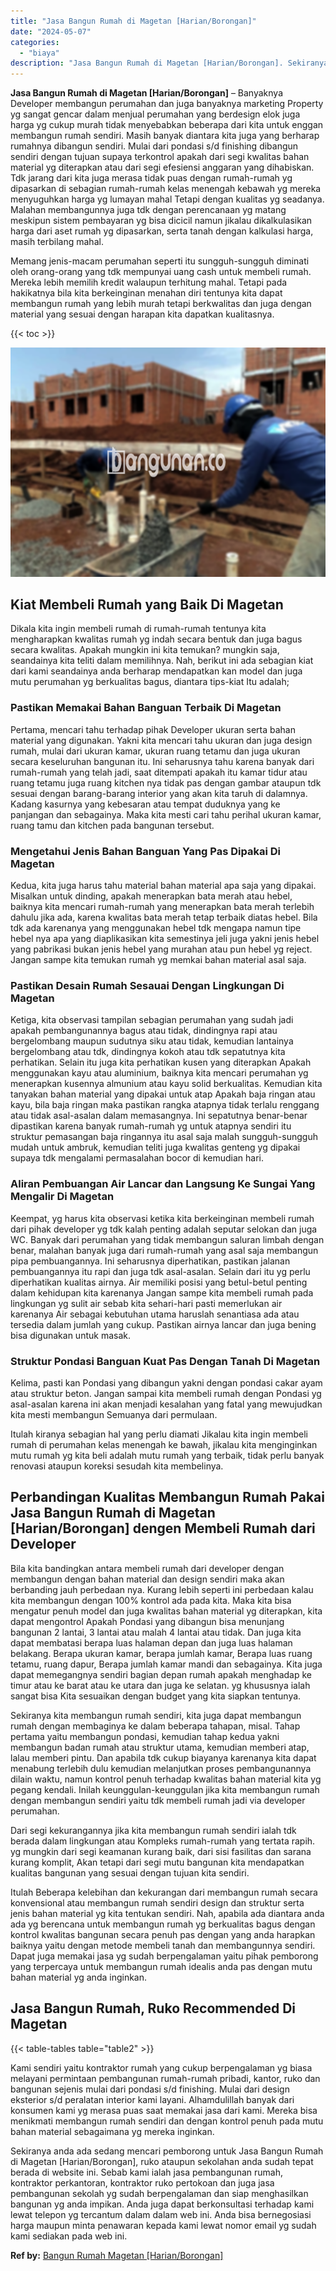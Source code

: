 ```yaml
---
title: "Jasa Bangun Rumah di Magetan [Harian/Borongan]"
date: "2024-05-07"
categories: 
  - "biaya"
description: "Jasa Bangun Rumah di Magetan [Harian/Borongan]. Sekiranya anda ada sedang mencari pemborong untuk Jasa Bangun Rumah di Magetan [Harian/Borongan], ruko atau..."
---
```


**Jasa Bangun Rumah di Magetan \[Harian/Borongan\]** – Banyaknya Developer membangun perumahan dan juga banyaknya marketing Property yg sangat gencar dalam menjual perumahan yang berdesign elok juga harga yg cukup murah tidak menyebabkan beberapa dari kita untuk enggan membangun rumah sendiri. Masih banyak diantara kita juga yang berharap rumahnya dibangun sendiri. Mulai dari pondasi s/d finishing dibangun sendiri dengan tujuan supaya terkontrol apakah dari segi kwalitas bahan material yg diterapkan atau dari segi efesiensi anggaran yang dihabiskan. Tdk jarang dari kita juga merasa tidak puas dengan rumah-rumah yg dipasarkan di sebagian rumah-rumah kelas menengah kebawah yg mereka menyuguhkan harga yg lumayan mahal Tetapi dengan kualitas yg seadanya. Malahan membangunnya juga tdk dengan perencanaan yg matang meskipun sistem pembayaran yg bisa dicicil namun jikalau dikalkulasikan harga dari aset rumah yg dipasarkan, serta tanah dengan kalkulasi harga, masih terbilang mahal.

Memang jenis-macam perumahan seperti itu sungguh-sungguh diminati oleh orang-orang yang tdk mempunyai uang cash untuk membeli rumah. Mereka lebih memilih kredit walaupun terhitung mahal. Tetapi pada hakikatnya bila kita berkeinginan menahan diri tentunya kita dapat membangun rumah yang lebih murah tetapi berkwalitas dan juga dengan material yang sesuai dengan harapan kita dapatkan kualitasnya.

{{< toc >}}

![Jasa Bangun Rumah di Magetan [Harian/Borongan]](/images/borong-bangunan-18.png)

## Kiat Membeli Rumah yang Baik Di Magetan

Dikala kita ingin membeli rumah di rumah-rumah tentunya kita mengharapkan kwalitas rumah yg indah secara bentuk dan juga bagus secara kwalitas. Apakah mungkin ini kita temukan? mungkin saja, seandainya kita teliti dalam memilihnya. Nah, berikut ini ada sebagian kiat dari kami seandainya anda berharap mendapatkan kan model dan juga mutu perumahan yg berkualitas bagus, diantara tips-kiat Itu adalah;

### Pastikan Memakai Bahan Banguan Terbaik Di Magetan

Pertama, mencari tahu terhadap pihak Developer ukuran serta bahan material yang digunakan. Yakni kita mencari tahu ukuran dan juga design rumah, mulai dari ukuran kamar, ukuran ruang tetamu dan juga ukuran secara keseluruhan bangunan itu. Ini seharusnya tahu karena banyak dari rumah-rumah yang telah jadi, saat ditempati apakah itu kamar tidur atau ruang tetamu juga ruang kitchen nya tidak pas dengan gambar ataupun tdk sesuai dengan barang-barang interior yang akan kita taruh di dalamnya. Kadang kasurnya yang kebesaran atau tempat duduknya yang ke panjangan dan sebagainya. Maka kita mesti cari tahu perihal ukuran kamar, ruang tamu dan kitchen pada bangunan tersebut.

### Mengetahui Jenis Bahan Banguan Yang Pas Dipakai Di Magetan

Kedua, kita juga harus tahu material bahan material apa saja yang dipakai. Misalkan untuk dinding, apakah menerapkan bata merah atau hebel, baiknya kita mencari rumah-rumah yang menerapkan bata merah terlebih dahulu jika ada, karena kwalitas bata merah tetap terbaik diatas hebel. Bila tdk ada karenanya yang menggunakan hebel tdk mengapa namun tipe hebel nya apa yang diaplikasikan kita semestinya jeli juga yakni jenis hebel yang pabrikasi bukan jenis hebel yang murahan atau pun hebel yg reject. Jangan sampe kita temukan rumah yg memkai bahan material asal saja.

### Pastikan Desain Rumah Sesauai Dengan Lingkungan Di Magetan

Ketiga, kita observasi tampilan sebagian perumahan yang sudah jadi apakah pembangunannya bagus atau tidak, dindingnya rapi atau bergelombang maupun sudutnya siku atau tidak, kemudian lantainya bergelombang atau tdk, dindingnya kokoh atau tdk sepatutnya kita perhatikan. Selain itu juga kita perhatikan kusen yang diterapkan Apakah menggunakan kayu atau aluminium, baiknya kita mencari perumahan yg menerapkan kusennya almunium atau kayu solid berkualitas. Kemudian kita tanyakan bahan material yang dipakai untuk atap Apakah baja ringan atau kayu, bila baja ringan maka pastikan rangka atapnya tidak terlalu renggang atau tidak asal-asalan dalam memasangnya. Ini sepatutnya benar-benar dipastikan karena banyak rumah-rumah yg untuk atapnya sendiri itu struktur pemasangan baja ringannya itu asal saja malah sungguh-sungguh mudah untuk ambruk, kemudian teliti juga kwalitas genteng yg dipakai supaya tdk mengalami permasalahan bocor di kemudian hari.

### Aliran Pembuangan Air Lancar dan Langsung Ke Sungai Yang Mengalir Di Magetan

Keempat, yg harus kita observasi ketika kita berkeinginan membeli rumah dari pihak developer yg tdk kalah penting adalah seputar selokan dan juga WC. Banyak dari perumahan yang tidak membangun saluran limbah dengan benar, malahan banyak juga dari rumah-rumah yang asal saja membangun pipa pembuangannya. Ini seharusnya diperhatikan, pastikan jalanan pembuangannya itu rapi dan juga tdk asal-asalan. Selain dari itu yg perlu diperhatikan kualitas airnya. Air memiliki posisi yang betul-betul penting dalam kehidupan kita karenanya Jangan sampe kita membeli rumah pada lingkungan yg sulit air sebab kita sehari-hari pasti memerlukan air karenanya Air sebagai kebutuhan utama haruslah senantiasa ada atau tersedia dalam jumlah yang cukup. Pastikan airnya lancar dan juga bening bisa digunakan untuk masak.

### Struktur Pondasi Banguan Kuat Pas Dengan Tanah Di Magetan

Kelima, pasti kan Pondasi yang dibangun yakni dengan pondasi cakar ayam atau struktur beton. Jangan sampai kita membeli rumah dengan Pondasi yg asal-asalan karena ini akan menjadi kesalahan yang fatal yang mewujudkan kita mesti membangun Semuanya dari permulaan.

Itulah kiranya sebagian hal yang perlu diamati Jikalau kita ingin membeli rumah di perumahan kelas menengah ke bawah, jikalau kita menginginkan mutu rumah yg kita beli adalah mutu rumah yang terbaik, tidak perlu banyak renovasi ataupun koreksi sesudah kita membelinya.

## Perbandingan Kualitas Membangun Rumah Pakai Jasa Bangun Rumah di Magetan \[Harian/Borongan\] dengen Membeli Rumah dari Developer

Bila kita bandingkan antara membeli rumah dari developer dengan membangun dengan bahan material dan design sendiri maka akan berbanding jauh perbedaan nya. Kurang lebih seperti ini perbedaan kalau kita membangun dengan 100% kontrol ada pada kita. Maka kita bisa mengatur penuh model dan juga kwalitas bahan material yg diterapkan, kita dapat mengontrol Apakah Pondasi yang dibangun bisa menunjang bangunan 2 lantai, 3 lantai atau malah 4 lantai atau tidak. Dan juga kita dapat membatasi berapa luas halaman depan dan juga luas halaman belakang. Berapa ukuran kamar, berapa jumlah kamar, Berapa luas ruang tetamu, ruang dapur, Berapa jumlah kamar mandi dan sebagainya. Kita juga dapat memegangnya sendiri bagian depan rumah apakah menghadap ke timur atau ke barat atau ke utara dan juga ke selatan. yg khususnya ialah sangat bisa Kita sesuaikan dengan budget yang kita siapkan tentunya.

Sekiranya kita membangun rumah sendiri, kita juga dapat membangun rumah dengan membaginya ke dalam beberapa tahapan, misal. Tahap pertama yaitu membangun pondasi, kemudian tahap kedua yakni membangun badan rumah atau struktur utama, kemudian memberi atap, lalau memberi pintu. Dan apabila tdk cukup biayanya karenanya kita dapat menabung terlebih dulu kemudian melanjutkan proses pembangunannya dilain waktu, namun kontrol penuh terhadap kwalitas bahan material kita yg pegang kendali. Inilah keunggulan-keunggulan jika kita membangun rumah dengan membangun sendiri yaitu tdk membeli rumah jadi via developer perumahan.

Dari segi kekurangannya jika kita membangun rumah sendiri ialah tdk berada dalam lingkungan atau Kompleks rumah-rumah yang tertata rapih. yg mungkin dari segi keamanan kurang baik, dari sisi fasilitas dan sarana kurang komplit, Akan tetapi dari segi mutu bangunan kita mendapatkan kualitas bangunan yang sesuai dengan tujuan kita sendiri.

Itulah Beberapa kelebihan dan kekurangan dari membangun rumah secara konvensional atau membangun rumah sendiri design dan struktur serta jenis bahan material yg kita tentukan sendiri. Nah, apabila ada diantara anda ada yg berencana untuk membangun rumah yg berkualitas bagus dengan kontrol kwalitas bangunan secara penuh pas dengan yang anda harapkan baiknya yaitu dengan metode membeli tanah dan membangunnya sendiri. Dapat juga memakai jasa yg sudah berpengalaman yaitu pihak pemborong yang terpercaya untuk membangun rumah idealis anda pas dengan mutu bahan material yg anda inginkan.

## Jasa Bangun Rumah, Ruko Recommended Di Magetan

{{< table-tables table="table2" >}}

Kami sendiri yaitu kontraktor rumah yang cukup berpengalaman yg biasa melayani permintaan pembangunan rumah-rumah pribadi, kantor, ruko dan bangunan sejenis mulai dari pondasi s/d finishing. Mulai dari design eksterior s/d peralatan interior kami layani. Alhamdulillah banyak dari konsumen kami yg merasa puas saat memakai jasa dari kami. Mereka bisa menikmati membangun rumah sendiri dan dengan kontrol penuh pada mutu bahan material sebagaimana yg mereka inginkan.

Sekiranya anda ada sedang mencari pemborong untuk Jasa Bangun Rumah di Magetan \[Harian/Borongan\], ruko ataupun sekolahan anda sudah tepat berada di website ini. Sebab kami ialah jasa pembangunan rumah, kontraktor perkantoran, kontraktor ruko pertokoan dan juga jasa pembangunan sekolah yg sudah berpengalaman dan siap menghasilkan bangunan yg anda impikan. Anda juga dapat berkonsultasi terhadap kami lewat telepon yg tercantum dalam dalam web ini. Anda bisa bernegosiasi harga maupun minta penawaran kepada kami lewat nomor email yg sudah kami sediakan pada web ini.

**Ref by:** [Bangun Rumah Magetan [Harian/Borongan]](https://id.wikipedia.org/wiki/Bangun)
